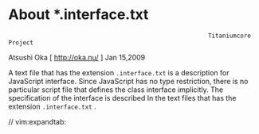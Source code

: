 
# About *.interface.txt

                                                            Titaniumcore Project

Atsushi Oka [ http://oka.nu/ ]                                      Jan 15,2009

A text file that has the extension `.interface.txt` is a description for
JavaScript interface.  Since JavaScript has no type restriction, there is
no particular script file that defines the class interface implicitly. The
specification of the interface is described In the text files that has the
extension `.interface.txt` .

// vim:expandtab:
